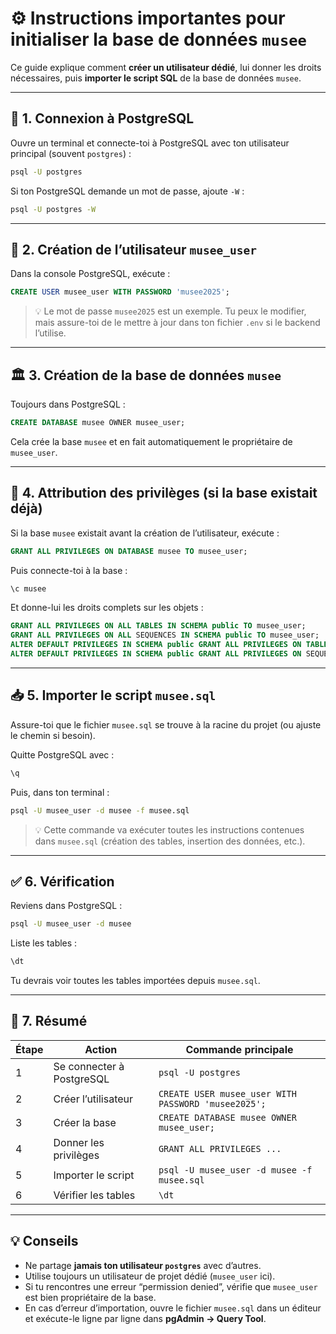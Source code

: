 # ⚙️ Instructions importantes pour initialiser la base de données `musee`

Ce guide explique comment **créer un utilisateur dédié**, lui donner les droits nécessaires, puis **importer le script SQL** de la base de données `musee`.

---

## 🧩 1. Connexion à PostgreSQL

Ouvre un terminal et connecte-toi à PostgreSQL avec ton utilisateur principal (souvent `postgres`) :

```bash
psql -U postgres
```

Si ton PostgreSQL demande un mot de passe, ajoute `-W` :
```bash
psql -U postgres -W
```

---

## 👤 2. Création de l’utilisateur `musee_user`

Dans la console PostgreSQL, exécute :

```sql
CREATE USER musee_user WITH PASSWORD 'musee2025';
```

> 💡 Le mot de passe `musee2025` est un exemple. Tu peux le modifier, mais assure-toi de le mettre à jour dans ton fichier `.env` si le backend l’utilise.

---

## 🏛️ 3. Création de la base de données `musee`

Toujours dans PostgreSQL :

```sql
CREATE DATABASE musee OWNER musee_user;
```

Cela crée la base `musee` et en fait automatiquement le propriétaire de `musee_user`.

---

## 🔑 4. Attribution des privilèges (si la base existait déjà)

Si la base `musee` existait avant la création de l’utilisateur, exécute :

```sql
GRANT ALL PRIVILEGES ON DATABASE musee TO musee_user;
```

Puis connecte-toi à la base :

```sql
\c musee
```

Et donne-lui les droits complets sur les objets :

```sql
GRANT ALL PRIVILEGES ON ALL TABLES IN SCHEMA public TO musee_user;
GRANT ALL PRIVILEGES ON ALL SEQUENCES IN SCHEMA public TO musee_user;
ALTER DEFAULT PRIVILEGES IN SCHEMA public GRANT ALL PRIVILEGES ON TABLES TO musee_user;
ALTER DEFAULT PRIVILEGES IN SCHEMA public GRANT ALL PRIVILEGES ON SEQUENCES TO musee_user;
```

---

## 📥 5. Importer le script `musee.sql`

Assure-toi que le fichier `musee.sql` se trouve à la racine du projet (ou ajuste le chemin si besoin).

Quitte PostgreSQL avec :
```sql
\q
```

Puis, dans ton terminal :

```bash
psql -U musee_user -d musee -f musee.sql
```

> 💡 Cette commande va exécuter toutes les instructions contenues dans `musee.sql` (création des tables, insertion des données, etc.).

---

## ✅ 6. Vérification

Reviens dans PostgreSQL :

```bash
psql -U musee_user -d musee
```

Liste les tables :
```sql
\dt
```

Tu devrais voir toutes les tables importées depuis `musee.sql`.

---

## 📁 7. Résumé

| Étape | Action | Commande principale |
|-------|--------|----------------------|
| 1 | Se connecter à PostgreSQL | `psql -U postgres` |
| 2 | Créer l’utilisateur | `CREATE USER musee_user WITH PASSWORD 'musee2025';` |
| 3 | Créer la base | `CREATE DATABASE musee OWNER musee_user;` |
| 4 | Donner les privilèges | `GRANT ALL PRIVILEGES ...` |
| 5 | Importer le script | `psql -U musee_user -d musee -f musee.sql` |
| 6 | Vérifier les tables | `\dt` |

---

## 💡 Conseils

- Ne partage **jamais ton utilisateur `postgres`** avec d’autres.  
- Utilise toujours un utilisateur de projet dédié (`musee_user` ici).  
- Si tu rencontres une erreur “permission denied”, vérifie que `musee_user` est bien propriétaire de la base.  
- En cas d’erreur d’importation, ouvre le fichier `musee.sql` dans un éditeur et exécute-le ligne par ligne dans **pgAdmin → Query Tool**.
